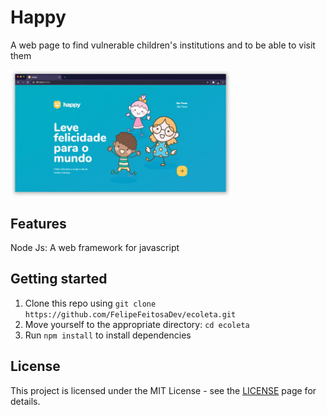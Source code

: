 # Happy
A web page to find vulnerable children's institutions and to be able to visit them

<img align="center" width="70%" margin-bottom="80px" src="https://github.com/FelipeFeitosaDev/Happy/blob/master/public/images/happy-cover.gif" style="max-width:100%;">

## Features

Node Js: A web framework for javascript

## Getting started

1. Clone this repo using `git clone https://github.com/FelipeFeitosaDev/ecoleta.git`
2. Move yourself to the appropriate directory: `cd ecoleta`<br />
3. Run `npm install` to install dependencies<br />

## License

This project is licensed under the MIT License - see the [LICENSE](https://opensource.org/licenses/MIT) page for details.

